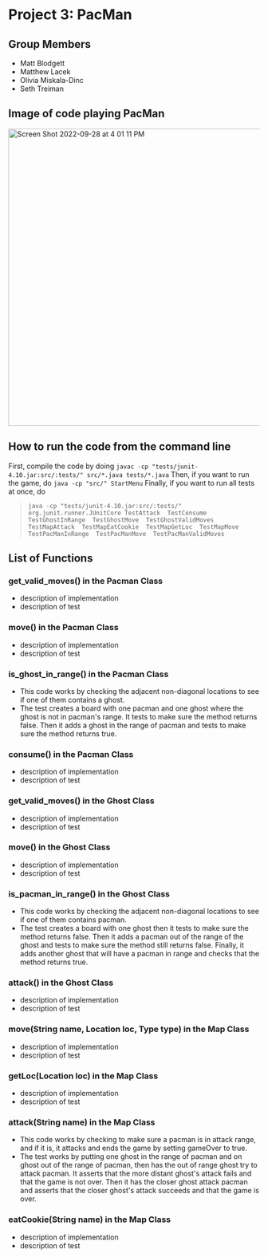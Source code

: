# Project 3: PacMan

## Group Members
- Matt Blodgett
- Matthew Lacek
- Olivia Miskala-Dinc
- Seth Treiman
## Image of code playing PacMan
<img width="596" alt="Screen Shot 2022-09-28 at 4 01 11 PM" src="https://user-images.githubusercontent.com/14205490/192877557-dbdddf33-d2a1-4b07-92fe-55b6a8f61d8c.png">

## How to run the code from the command line
First, compile the code by doing
```javac -cp "tests/junit-4.10.jar:src/:tests/" src/*.java tests/*.java```
Then, if you want to run the game, do
```java -cp "src/" StartMenu```
Finally, if you want to run all tests at once, do

> ``` java -cp "tests/junit-4.10.jar:src/:tests/" org.junit.runner.JUnitCore TestAttack  TestConsume  TestGhostInRange  TestGhostMove  TestGhostValidMoves  TestMapAttack  TestMapEatCookie  TestMapGetLoc  TestMapMove  TestPacManInRange  TestPacManMove  TestPacManValidMoves ```

## List of Functions
### get_valid_moves() in the Pacman Class
- description of implementation
- description of test 

### move() in the Pacman Class
- description of implementation
- description of test 

### is_ghost_in_range() in the Pacman Class
- This code works by checking the adjacent non-diagonal locations to see if one of them contains a ghost.
- The test creates a board with one pacman and one ghost where the ghost is not in pacman's range. It tests to make sure the method returns false. Then it adds a ghost in the range of pacman and tests to make sure the method returns true.

### consume() in the Pacman Class
- description of implementation
- description of test 

### get_valid_moves() in the Ghost Class
- description of implementation
- description of test 

### move() in the Ghost Class
- description of implementation
- description of test 

### is_pacman_in_range() in the Ghost Class
- This code works by checking the adjacent non-diagonal locations to see if one of them contains pacman.
- The test creates a board with one ghost then it tests to make sure the method returns false. Then it adds a pacman out of the range of the ghost and tests to make sure the method still returns false. Finally, it adds another ghost that will have a pacman in range and checks that the method returns true.

### attack() in the Ghost Class
- description of implementation
- description of test 

### move(String name, Location loc, Type type) in the Map Class
- description of implementation
- description of test 

### getLoc(Location loc) in the Map Class
- description of implementation
- description of test 

### attack(String name) in the Map Class
- This code works by checking to make sure a pacman is in attack range, and if it is, it attacks and ends the game by setting gameOver to true.
- The test works by putting one ghost in the range of pacman and on ghost out of the range of pacman, then has the out of range ghost try to attack pacman. It asserts that the more distant ghost's attack fails and that the game is not over. Then it has the closer ghost attack pacman and asserts that the closer ghost's attack succeeds and that the game is over.

### eatCookie(String name) in the Map Class
- description of implementation
- description of test 



